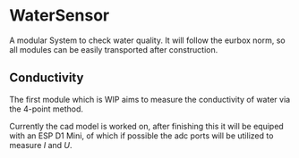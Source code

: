 # WaterSensor

A modular System to check water quality. It will follow the eurbox norm, so all modules can be easily transported after construction.

## Conductivity

The first module which is WIP aims to measure the conductivity of water via the 4-point method.

Currently the cad model is worked on, after finishing this it will be equiped with an ESP D1 Mini, of which if possible the adc ports will be utilized to measure $I$ and $U$.
